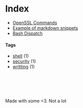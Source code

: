 # Index

- [OpenSSL Commands](openssl-commands)
- [Example of markdown snippets](markdown)
- [Bash Dispatch](bash-dispatch)


#### Tags
- [shell](tags/shell) (1)
- [security](tags/security) (1)
- [writting](tags/writting) (1)


#  &nbsp;
<!-- This ~~will be eventually~~ is generated. -->
Made with some <3. Not a lot
